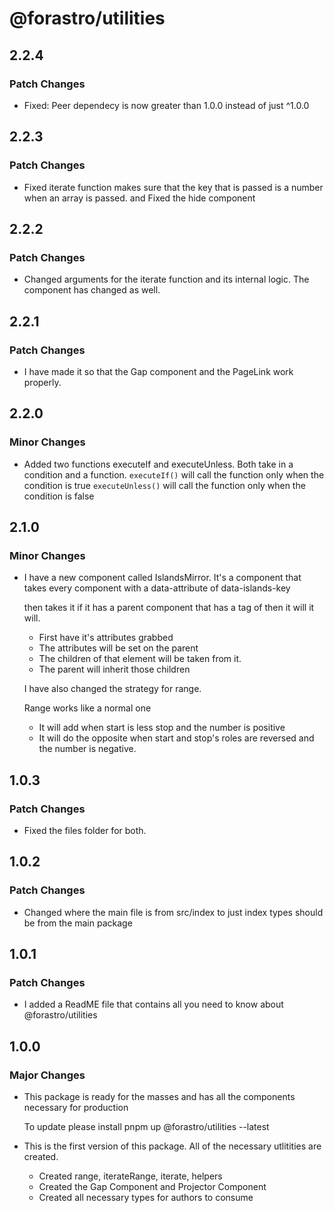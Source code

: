 # @forastro/utilities

## 2.2.4

### Patch Changes

- Fixed: Peer dependecy is now greater than 1.0.0 instead of just ^1.0.0

## 2.2.3

### Patch Changes

- Fixed iterate function makes sure that the key that is passed is a number when an array is passed. and Fixed the hide component

## 2.2.2

### Patch Changes

- Changed arguments for the iterate function and its internal logic. The <For/> component has changed as well.

## 2.2.1

### Patch Changes

- I have made it so that the Gap component and the PageLink work properly.

## 2.2.0

### Minor Changes

- Added two functions executeIf and executeUnless.
  Both take in a condition and a function.
  `executeIf()` will call the function only when the condition is true
  `executeUnless()` will call the function only when the condition is false

## 2.1.0

### Minor Changes

- I have a new component called IslandsMirror. It's a component that takes every component with a data-attribute of data-islands-key

  then takes it if it has a parent component that has a tag of <astro-island> then it will it will.

  - First have it's attributes grabbed
  - The attributes will be set on the parent
  - The children of that element will be taken from it.
  - The parent will inherit those children

  I have also changed the strategy for range.

  Range works like a normal one

  - It will add when start is less stop and the number is positive
  - It will do the opposite when start and stop's roles are reversed and the number is negative.

## 1.0.3

### Patch Changes

- Fixed the files folder for both.

## 1.0.2

### Patch Changes

- Changed where the main file is from src/index to just index types should be from the main package

## 1.0.1

### Patch Changes

- I added a ReadME file that contains all you need to know about @forastro/utilities

## 1.0.0

### Major Changes

- This package is ready for the masses and has all the components necessary for production

  To update please install pnpm up @forastro/utilities --latest

- This is the first version of this package.
  All of the necessary utlitities are created.

  - Created range, iterateRange, iterate, helpers
  - Created the Gap Component and Projector Component
  - Created all necessary types for authors to consume
